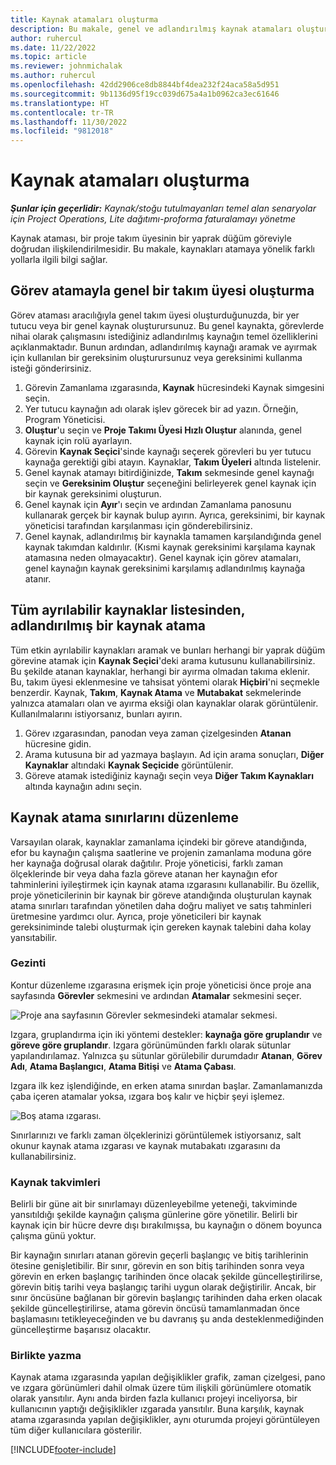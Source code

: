 ```yaml
---
title: Kaynak atamaları oluşturma
description: Bu makale, genel ve adlandırılmış kaynak atamaları oluşturma hakkında bilgi sağlar.
author: ruhercul
ms.date: 11/22/2022
ms.topic: article
ms.reviewer: johnmichalak
ms.author: ruhercul
ms.openlocfilehash: 42dd2906ce8db8844bf4dea232f24aca58a5d951
ms.sourcegitcommit: 9b1136d95f19cc039d675a4a1b0962ca3ec61646
ms.translationtype: HT
ms.contentlocale: tr-TR
ms.lasthandoff: 11/30/2022
ms.locfileid: "9812018"
---
```

# <a name="create-resource-assignments"></a>Kaynak atamaları oluşturma

_**Şunlar için geçerlidir:** Kaynak/stoğu tutulmayanları temel alan senaryolar için Project Operations, Lite dağıtımı-proforma faturalamayı yönetme_


Kaynak ataması, bir proje takım üyesinin bir yaprak düğüm göreviyle doğrudan ilişkilendirilmesidir. Bu makale, kaynakları atamaya yönelik farklı yollarla ilgili bilgi sağlar.

## <a name="create-a-generic-team-member-through-task-assignment"></a>Görev atamayla genel bir takım üyesi oluşturma


Görev ataması aracılığıyla genel takım üyesi oluşturduğunuzda, bir yer tutucu veya bir genel kaynak oluşturursunuz. Bu genel kaynakta, görevlerde nihai olarak çalışmasını istediğiniz adlandırılmış kaynağın temel özelliklerini açıklanmaktadır. Bunun ardından, adlandırılmış kaynağı aramak ve ayırmak için kullanılan bir gereksinim oluşturursunuz veya gereksinimi kullanma isteği gönderirsiniz.

1. Görevin Zamanlama ızgarasında, **Kaynak** hücresindeki Kaynak simgesini seçin.
2. Yer tutucu kaynağın adı olarak işlev görecek bir ad yazın. Örneğin, Program Yöneticisi.
3. **Oluştur**'u seçin ve **Proje Takımı Üyesi Hızlı Oluştur** alanında, genel kaynak için rolü ayarlayın.
4. Görevin **Kaynak Seçici**'sinde kaynağı seçerek görevleri bu yer tutucu kaynağa gerektiği gibi atayın. Kaynaklar, **Takım Üyeleri** altında listelenir.
5. Genel kaynak atamayı bitirdiğinizde, **Takım** sekmesinde genel kaynağı seçin ve **Gereksinim Oluştur** seçeneğini belirleyerek genel kaynak için bir kaynak gereksinimi oluşturun.
6. Genel kaynak için **Ayır**'ı seçin ve ardından Zamanlama panosunu kullanarak gerçek bir kaynak bulup ayırın. Ayrıca, gereksinimi, bir kaynak yöneticisi tarafından karşılanması için gönderebilirsiniz.
7. Genel kaynak, adlandırılmış bir kaynakla tamamen karşılandığında genel kaynak takımdan kaldırılır. (Kısmi kaynak gereksinimi karşılama kaynak atamasına neden olmayacaktır). Genel kaynak için görev atamaları, genel kaynağın kaynak gereksinimi karşılamış adlandırılmış kaynağa atanır.

## <a name="assign-a-named-resource-from-the-list-of-all-bookable-resources"></a>Tüm ayrılabilir kaynaklar listesinden, adlandırılmış bir kaynak atama

Tüm etkin ayrılabilir kaynakları aramak ve bunları herhangi bir yaprak düğüm görevine atamak için **Kaynak Seçici**'deki arama kutusunu kullanabilirsiniz. Bu şekilde atanan kaynaklar, herhangi bir ayırma olmadan takıma eklenir. Bu, takım üyesi eklenmesine ve tahsisat yöntemi olarak **Hiçbiri**'ni seçmekle benzerdir. Kaynak, **Takım**, **Kaynak Atama** ve **Mutabakat** sekmelerinde yalnızca atamaları olan ve ayırma eksiği olan kaynaklar olarak görüntülenir. Kullanılmalarını istiyorsanız, bunları ayırın.

1. Görev ızgarasından, panodan veya zaman çizelgesinden **Atanan** hücresine gidin.
2. Arama kutusuna bir ad yazmaya başlayın. Ad için arama sonuçları, **Diğer Kaynaklar** altındaki **Kaynak Seçicide** görüntülenir.
3. Göreve atamak istediğiniz kaynağı seçin veya **Diğer Takım Kaynakları** altında kaynağın adını seçin.

## <a name="editing-resource-assignment-contours"></a>Kaynak atama sınırlarını düzenleme

Varsayılan olarak, kaynaklar zamanlama içindeki bir göreve atandığında, efor bu kaynağın çalışma saatlerine ve projenin zamanlama moduna göre her kaynağa doğrusal olarak dağıtılır. Proje yöneticisi, farklı zaman ölçeklerinde bir veya daha fazla göreve atanan her kaynağın efor tahminlerini iyileştirmek için kaynak atama ızgarasını kullanabilir. Bu özellik, proje yöneticilerinin bir kaynak bir göreve atandığında oluşturulan kaynak atama sınırları tarafından yönetilen daha doğru maliyet ve satış tahminleri üretmesine yardımcı olur. Ayrıca, proje yöneticileri bir kaynak gereksiniminde talebi oluşturmak için gereken kaynak talebini daha kolay yansıtabilir.

### <a name="navigation"></a>Gezinti

Kontur düzenleme ızgarasına erişmek için proje yöneticisi önce proje ana sayfasında **Görevler** sekmesini ve ardından **Atamalar** sekmesini seçer.

![Proje ana sayfasının Görevler sekmesindeki atamalar sekmesi.](media/AssignmentGrid.png)

Izgara, gruplandırma için iki yöntemi destekler: **kaynağa göre gruplandır** ve **göreve göre gruplandır**. Izgara görünümünden farklı olarak sütunlar yapılandırılamaz. Yalnızca şu sütunlar görülebilir durumdadır **Atanan**, **Görev Adı**, **Atama Başlangıcı**, **Atama Bitişi** ve **Atama Çabası**.

Izgara ilk kez işlendiğinde, en erken atama sınırdan başlar. Zamanlamanızda çaba içeren atamalar yoksa, ızgara boş kalır ve hiçbir şeyi işlemez.

![Boş atama ızgarası.](media/emptyassignmentgrid.png)

Sınırlarınızı ve farklı zaman ölçeklerinizi görüntülemek istiyorsanız, salt okunur kaynak atama ızgarası ve kaynak mutabakatı ızgarasını da kullanabilirsiniz.

### <a name="resource-calendars"></a>Kaynak takvimleri

Belirli bir güne ait bir sınırlamayı düzenleyebilme yeteneği, takviminde yansıtıldığı şekilde kaynağın çalışma günlerine göre yönetilir. Belirli bir kaynak için bir hücre devre dışı bırakılmışsa, bu kaynağın o dönem boyunca çalışma günü yoktur.

Bir kaynağın sınırları atanan görevin geçerli başlangıç ve bitiş tarihlerinin ötesine genişletibilir. Bir sınır, görevin en son bitiş tarihinden sonra veya görevin en erken başlangıç tarihinden önce olacak şekilde güncelleştirilirse, görevin bitiş tarihi veya başlangıç tarihi uygun olarak değiştirilir. Ancak, bir sınır öncüsüne bağlanan bir görevin başlangıç tarihinden daha erken olacak şekilde güncelleştirilirse, atama görevin öncüsü tamamlanmadan önce başlamasını tetikleyeceğinden ve bu davranış şu anda desteklenmediğinden güncelleştirme başarısız olacaktır.

### <a name="co-authoring"></a>Birlikte yazma

Kaynak atama ızgarasında yapılan değişiklikler grafik, zaman çizelgesi, pano ve ızgara görünümleri dahil olmak üzere tüm ilişkili görünümlere otomatik olarak yansıtılır. Aynı anda birden fazla kullanıcı projeyi inceliyorsa, bir kullanıcının yaptığı değişiklikler ızgarada yansıtılır. Buna karşılık, kaynak atama ızgarasında yapılan değişiklikler, aynı oturumda projeyi görüntüleyen tüm diğer kullanıcılara gösterilir.

[!INCLUDE[footer-include](../includes/footer-banner.md)]
